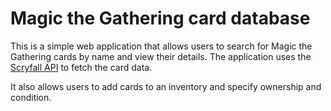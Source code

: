 # Magic the Gathering card database

This is a simple web application that allows users to search for Magic the Gathering cards by name and view their details. The application uses the [Scryfall API](https://scryfall.com/docs/api) to fetch the card data.

It also allows users to add cards to an inventory and specify ownership and condition.

